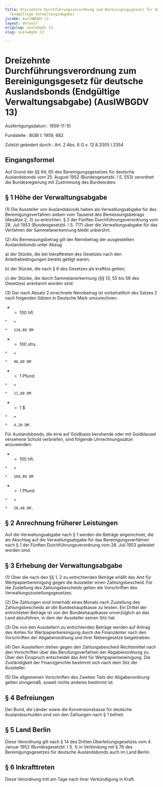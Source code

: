 ```yaml
---
Title: Dreizehnte Durchführungsverordnung zum Bereinigungsgesetz für deutsche Auslandsbonds
  (Endgültige Verwaltungsabgabe)
jurabk: AuslWBGDV 13
layout: default
origslug: auslwbgdv_13
slug: auslwbgdv_13

---
```


# Dreizehnte Durchführungsverordnung zum Bereinigungsgesetz für deutsche Auslandsbonds (Endgültige Verwaltungsabgabe) (AuslWBGDV 13)

Ausfertigungsdatum
:   1959-11-10

Fundstelle
:   BGBl I: 1959, 682

Zuletzt geändert durch
:   Art. 2 Abs. 6 G v. 12.8.2005 I 2354

## Eingangsformel

Auf Grund der §§ 64, 65 des Bereinigungsgesetzes für deutsche
Auslandsbonds vom 25. August 1952 (Bundesgesetzbl. I S. 553) verordnet
die Bundesregierung mit Zustimmung des Bundesrates:

## § 1 Höhe der Verwaltungsabgabe

(1) Die Aussteller von Auslandsbonds haben als Verwaltungsabgabe für
das Bereinigungsverfahren sieben vom Tausend des Bemessungsbetrags
(Absätze 2, 3) zu entrichten. § 2 der Fünften Durchführungsverordnung
vom 28. Juli 1953 (Bundesgesetzbl. I S. 717) über die
Verwaltungsabgabe für das Verfahren der Sammelanerkennung bleibt
unberührt.

(2) Als Bemessungsbetrag gilt der Nennbetrag der ausgestellten
Auslandsbonds unter Abzug

a)  der Stücke, die bei Inkrafttreten des Gesetzes nach den
    Anleihebedingungen bereits getilgt waren;


b)  der Stücke, die nach § 6 des Gesetzes als kraftlos gelten;


c)  der Stücke, die durch Sammelanerkennung (§§ 13, 55 bis 58 des
    Gesetzes) anerkannt worden sind.




(3) Der nach Absatz 2 errechnete Nennbetrag ist vorbehaltlich des
Satzes 2 nach folgenden Sätzen in Deutsche Mark umzurechnen:

*    *   100 hfl.

    *   =

    *   110,80 DM


*    *   100 sfrs.

    *   =

    *   96,80 DM


*    *   1 Pfund

    *   =

    *   11,80 DM


*    *   1 $

    *   =

    *   4,20 DM.



Für Auslandsbonds, die eine auf Goldbasis beruhende oder mit
Goldklausel versehene Schuld verbriefen, sind folgende
Umrechnungssätze anzuwenden:

*    *   100 hfl.

    *   =

    *   168,80 DM


*    *   1 Pfund

    *   =

    *   20,40 DM.

## § 2 Anrechnung früherer Leistungen

Auf die Verwaltungsabgabe nach § 1 werden die Beträge angerechnet, die
als Abschlag auf die Verwaltungsabgabe für das Bereinigungsverfahren
nach § 1 der Fünften Durchführungsverordnung vom 28. Juli 1953
geleistet worden sind.

## § 3 Erhebung der Verwaltungsabgabe

(1) Über die nach den §§ 1, 2 zu entrichtenden Beträge erläßt das Amt
für Wertpapierbereinigung gegen die Aussteller einen Zahlungsbescheid.
Für die Zustellung des Zahlungsbescheids gelten die Vorschriften des
Verwaltungszustellungsgesetzes.

(2) Die Zahlungen sind innerhalb eines Monats nach Zustellung des
Zahlungsbescheids an die Bundeshauptkasse zu leisten. Ein Drittel der
entrichteten Beträge ist von der Bundeshauptkasse unverzüglich an das
Land abzuführen, in dem der Aussteller seinen Sitz hat.

(3) Die von den Ausstellern zu entrichtenden Beträge werden auf Antrag
des Amtes für Wertpapierbereinigung durch die Finanzämter nach den
Vorschriften der Abgabenordnung und ihrer Nebengesetze beigetrieben.

(4) Den Ausstellern stehen gegen den Zahlungsbescheid Rechtsmittel
nach den Vorschriften über das Berufungsverfahren der Abgabenordnung
zu. Über den Einspruch entscheidet das Amt für Wertpapierbereinigung.
Die Zuständigkeit der Finanzgerichte bestimmt sich nach dem Sitz der
Aussteller.

(5) Die allgemeinen Vorschriften des Zweiten Teils der Abgabenordnung
gelten sinngemäß, soweit nichts anderes bestimmt ist.

## § 4 Befreiungen

Der Bund, die Länder sowie die Konversionskasse für deutsche
Auslandsschulden sind von den Zahlungen nach § 1 befreit.

## § 5 Land Berlin

Diese Verordnung gilt nach § 14 des Dritten Überleitungsgesetzes vom
4\. Januar 1952 (Bundesgesetzbl. I S. 1) in Verbindung mit § 78 des
Bereinigungsgesetzes für deutsche Auslandsbonds auch im Land Berlin.

## § 6 Inkrafttreten

Diese Verordnung tritt am Tage nach ihrer Verkündigung in Kraft.

